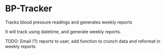 # BP-Tracker
Tracks blood pressure readings and generates weekly reports

It will track using datetime, and generate weekly reports.

TODO: Email (?) reports to user, add function to crunch data and reformat in weekly reports
